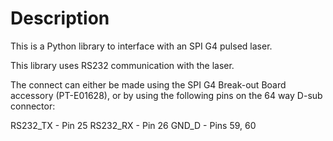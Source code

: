 # Description

This is a Python library to interface with an SPI G4 pulsed laser.

This library uses RS232 communication with the laser.

The connect can either be made using the SPI G4 Break-out Board accessory (PT-E01628), or by using the following pins on the 64 way D-sub connector:

RS232_TX - Pin 25
RS232_RX - Pin 26
GND_D - Pins 59, 60

